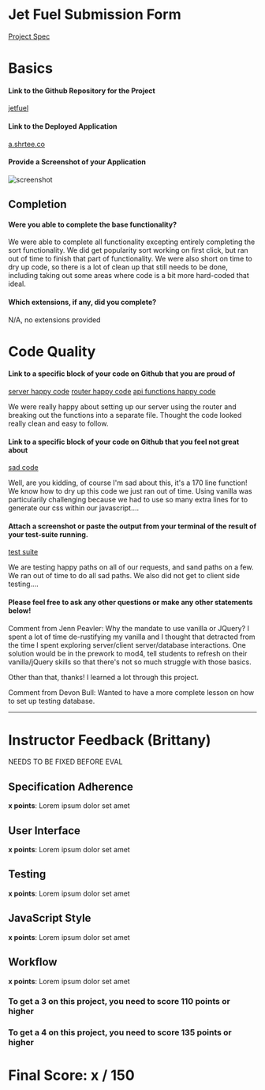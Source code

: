 # Jet Fuel Submission Form

[Project Spec](http://frontend.turing.io/projects/jet-fuel.html)

# Basics

#### Link to the Github Repository for the Project
[jetfuel](https://github.com/jennPeavler/jetFuel)

#### Link to the Deployed Application
[a.shrtee.co](a.shrtee.co)

#### Provide a Screenshot of your Application
![screenshot](https://drive.google.com/open?id=0B3ItQVupdvvgbHk1cWdYRXp4aHM)

## Completion

#### Were you able to complete the base functionality?

We were able to complete all functionality excepting entirely completing the sort functionality.  We did get popularity sort working on first click, but ran out of time to finish that part of functionality.
We were also short on time to dry up code, so there is a lot of clean up that still needs to be done, including taking out some areas where code is a bit more hard-coded that ideal.


#### Which extensions, if any, did you complete?

N/A, no extensions provided

# Code Quality

#### Link to a specific block of your code on Github that you are proud of
[server happy code](https://github.com/jennPeavler/jetFuel/blob/master/server/server.js#L1-L24)
[router happy code](https://github.com/jennPeavler/jetFuel/blob/master/server/router.js#L1-L11)
[api functions happy code](https://github.com/jennPeavler/jetFuel/blob/master/server/api.js#L1-L99)

We were really happy about setting up our server using the router and breaking out the functions into a separate file.
Thought the code looked really clean and easy to follow.

#### Link to a specific block of your code on Github that you feel not great about
[sad code](https://github.com/jennPeavler/jetFuel/blob/master/client/assets/scripts/script.js#L33-L198)

Well, are you kidding, of course I'm sad about this, it's a 170 line function!  We know how to dry up this code we just
ran out of time.  Using vanilla was particularily challenging because we had to use so many extra lines for to generate our css within our javascript....

#### Attach a screenshot or paste the output from your terminal of the result of your test-suite running.

[test suite](https://drive.google.com/open?id=0B3ItQVupdvvgQUU0MGdRUndQSkE)

We are testing happy paths on all of our requests, and sand paths on a few.  We ran out of time to do all sad paths.  We also did not get to client side testing....

#### Please feel free to ask any other questions or make any other statements below!

Comment from Jenn Peavler:  Why the mandate to use vanilla or JQuery?  I spent a lot of time de-rustifying my vanilla and I thought that
detracted from the time I spent exploring server/client server/database interactions.  One solution would be in the prework to mod4, 
tell students to refresh on their vanilla/jQuery skills so that there's not so much struggle with those basics.

Other than that, thanks!  I learned a lot through this project.

Comment from Devon Bull:  Wanted to have a more complete lesson on how to set up testing database.

-----


# Instructor Feedback (Brittany)

NEEDS TO BE FIXED BEFORE EVAL

## Specification Adherence

**x points**: Lorem ipsum dolor set amet

## User Interface

**x points**: Lorem ipsum dolor set amet

## Testing

**x points**: Lorem ipsum dolor set amet

## JavaScript Style

**x points**: Lorem ipsum dolor set amet

## Workflow

**x points**: Lorem ipsum dolor set amet


### To get a 3 on this project, you need to score 110 points or higher
### To get a 4 on this project, you need to score 135 points or higher

# Final Score: x / 150
